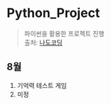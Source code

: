 # Python_Project
> 파이썬을 활용한 프로젝트 진행 \
> 출처: [나도코딩](https://www.youtube.com/channel/UC7iAOLiALt2rtMVAWWl4pnw)

## 8월
 1. 기억력 테스트 게임 
 1. 미정
